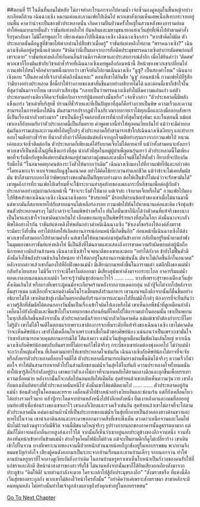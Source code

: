 ##ตอนที่ 11 ในคืนที่นอนไม่หลับ ไม่อาจทำอะไรนอกจากไปตามน้ำ
เจ๋อซิ่วมองดูหลุมในพื้นหญ้าอย่างละเอียดถี่ถ้วน
เฉินฉางเซิง หนานเค่อและกวนเฟยไป๋เดินไป พวกเขาสังเกตเห็นเศษเนื้อสีเทากระจายอยู่บนพื้น คาดว่าน่าจะเป็นของตัวประหลาดนั่น
เกิดความปั่นป่วนครั้งใหญ่ในสวนหลังของอารามย่อมทำให้คนมากมายตื่นตัว ราชันย์แห่งหลิงไห่ อันหลินและมหามุขนายกแห่งเวิ่นสุ่ยที่เพิ่งไปทำตามคำสั่งรีบรุดกลับมา
ไม่มีใครพูดอะไร เพียงแค่มองไปที่เฉินฉางเซิง
เฉินฉางเซิงกล่าว “หากข้าคิดไม่ผิด ตัวประหลาดนั่นคือฉูซูที่ข้าขอให้พวกท่านไปสืบข่าวเมื่อครู่”
ราชันย์แห่งหลิงไห่ถาม “พรรคฉางเซิง?”
เฉินฉางเซิงคิดอยู่ครู่หนึ่งแล้วตอบ “ข้าคิดว่านี่เป็นผลจากการที่อดีตประมุขพรรคฉางเซิงทำการตัดศพก่อนที่เขาจะตาย”
ราชันย์แห่งหลิงไห่กับคนอื่นล้วนมีการศึกษาและประสบการณ์ล้ำลึก เมื่อได้ยินคำว่า ‘ตัดศพ’ พวกเขาก็โยงมันเข้ากับวิชาเต๋าชั่วร้ายที่เฉินฉางเซิงเคยพูดถึงก่อนหน้านี้ สีหน้าของพวกเขาเปลี่ยนไป
กวนเฟยไป๋สนใจอีกคำถามหนึ่งมากกว่า เขาจึงหันไปถามเฉินฉางเซิง “ฉูซู? เป็นสองคำไหน”
เฉินฉางเซิงตอบ “เป็นสองคำที่เจ้ากำลังคิดถึงนั่นแหละ”
ตอนที่เขาได้ยินชื่อ ‘ฉูซู’ ก่อนหน้านี้ กวนเฟยไป๋ก็รู้สึกว่ามีบางอย่างประหลาด ชื่อนี้ทำให้ร่างกายของเขาสั่นขึ้นมาอย่างอธิบายไม่ได้ และตอนนี้เขาก็เข้าใจในที่สุดว่ามันมาจากไหน เขากล่าวเสียงทุ้ม “กลายเป็นว่าพรรคฉางเซิงยังไม่ลืมความแค้นเก่า แค่ตัวประหลาดอย่างเดียวก็คิดจะรับมือกับอาจารย์ปู่น้อยอย่างนั้นหรือ”
เจ๋อซิ่วกล่าว “ตัวประหลาดนี้มีพลังแข็งแกร่ง วิชาเต๋าที่บริสุทธิ์ ปราณที่ชั่วร้ายและที่เป็นปัญหาที่สุดก็คือร่างกายเป็นพิษ ความเร็วและความสามารถในการหนีลงใต้ดิน มันสามารถปรากฏตัวในบริเวณรอบกายเราได้ทุกเมื่อและลงมือลอบสังหาร นี่เป็นเรื่องน่ากลัวอย่างมาก”
เขาเป็นมือจู่โจมลอบสังหารที่น่ากลัวที่สุดในทุ่งหิมะ และในตอนนี้ แม้แต่เขาเองก็ยังยอมรับว่าตัวประหลาดนี้เป็นอันตราย
คำพูดพวกนี้ทำให้ทุกคนเงียบงันไป
แม้ว่าจะมีค่ายกลคุ้มกันอารามเต๋าและกวนเฟยไป๋อยู่ใกล้ๆ ตัวประหลาดก็ยังสามารถเข้าใกล้เฉินฉางเซิงเงียบๆ และทำการลอบโจมตีอย่างชั่วร้าย ที่น่ากลัวยิ่งกว่าก็คือแม้แต่หลังจากถูกโจมตีอย่างรุนแรงจากกวนเฟยไป๋ หนานเค่อและเจ๋อซิ่วติดต่อกัน ตัวประหลาดก็เพียงแค่ได้รับบาดเจ็บไม่ได้ตายคาที่
แม้ว่าทั้งสามคนจะยังเยาว์ พวกเขาก็เป็นหนึ่งในผู้ที่แข็งแกร่งที่สุด น่ากลัวที่สุดในหมู่ผู้บำเพ็ญตนรุ่นเยาว์
ตัวประหลาดนี้ไม่เพียงพอที่จะรับมือกับซูหลีแต่หากมันซ่อนอยู่ท่ามกลางฝูงชนและลงมือโจมตีไม่ให้ตั้งตัว ก็ยากที่จะป้องกันรับมือได้
“ในอนาคตทุกคนต้องระวังตัวให้มากกว่าเดิม”
เฉินฉางเซิงมองไปที่กวนเฟยไป๋และกล่าวต่อ “โดยเฉพาะเจ้า หากเจ้าพบกับฉูซูในอนาคต อย่าได้คิดใช้กระบวนท่าแลกชีวิต แม้ว่าข้าจะไม่เคยสัมผัสมัน ข้าก็สามารถบอกได้ว่าพิษบนร่างของมันเป็นปัญหาอย่างมาก ต่อให้เป็นข้าก็ไม่แน่ว่าจะรักษามันได้”
เขาพูดถึงการที่กวนเฟยไป๋เตรียมที่จะใช้กระบวนท่าสุดท้ายของเพลงกระบี่หลีซานเพื่อต่อสู้กับตัวประหลาดอย่างบุ่มบ่ามก่อนหน้านี้
“ข้าจะระวังตัวให้มาก แต่เจ้าล่ะ เจ้าบาดเจ็บหรือไม่” กวนเฟยไป๋มองไปที่ข้อเท้าของเฉินฉางเซิง
เฉินฉางเซิงตอบ “ข้าสบายดี”
มีรอยสีดำบนข้อเท้าของเขาเมื่อไม่นานมานี้ แต่พวกมันก็สลายหายไปกับสายลมจนไม่เหลือร่องรอย
กวนเฟยไป๋หันไปหาหนานเค่อและคิด เจ้าพุ่งเข้าชนตัวประหลาดตรงๆ ไม่กังวลว่าจะโดนพิษบ้างหรือไง
ทันใดนั้นเขาก็นึกได้ว่าตัวตนที่แท้จริงของนางเป็นใครและเข้าใจว่าเขาคิดมากเกินไป
เลือดของนกยูงเป็นพิษที่ร้ายแรงที่สุดในโลก ดังนั้นนางจะกลัวพิษได้อย่างไรกัน
ราชันย์แห่งหลิงไห่พลันกล่าวตำหนิเฉินฉางเซิง “ข้าเองก็ขอร้องให้องค์สังฆราชระมัดระวังยิ่งขึ้น อย่าได้ปล่อยให้เกิดสถานการณ์ก่อนหน้านี้เกิดขึ้นอีก”
ก่อนหน้านี้เฉินฉางเซิงได้ส่งพวกเขาทั้งสามออกไปทำตามคำสั่ง แต่เขาไม่ให้หนานเค่อมาคุ้มกันข้างกาย กลับยืนอยู่ริมน้ำตามลำพัง
ในมุมมองของราชันย์แห่งหลิงไห่ นี่เป็นสิ่งที่ไม่ฉลาดและแสดงถึงการขาดความรับผิดชอบต่อผู้นับถือนิกายหลวงนับล้านล้านคน
เฉินฉางเซิงเข้าใจเจตนาดีของเขาและตอบ “อย่าได้กังวล ข้ายังไม่ฟื้นตัวดี ดังนั้นจึงใช้พลังปราณช้าเกินไปหน่อย ทำให้ตกอยู่ในสถานการณ์เช่นนั้น มันจะไม่เกิดขึ้นอีกในอนาคต”
หลังจากกล่าวแล้วเขาก็มองไปที่อีกฝั่งของแม่น้ำ
มีเสียงมากมายดังขึ้นในอารามเต๋า แต่อีกฝั่งของแม่น้ำกลับยังเงียบสงบ ไม่มีวี่แววว่าจะมีใครโผล่ออกมา
มีเสียงสุนัขเห่าดังมาจากระยะไกล
อาคารริมแม่น้ำทอดเงาลงบนถนนและแม่น้ำ ใครจะรู้ว่ามันซุกซ่อนอะไรไว้
……
……
บางทีเพราะสุราของเมืองเวิ่นสุ่ยดั้งเดิมเกินไป หรือบางทีเพราะผู้คนมักจะเกียจคร้านหลังจากอาบแดดอบอุ่น หลัวปู้จึงไม่จากไปหลังจากดื่มสุราหมด แต่เลือกที่จะนอนค้างคืนในโรงเตี๊ยมหลังร้านอาหาร เขานอนจนถึงดึกจากนั้นก็ตื่นขึ้นอย่างอธิบายไม่ได้
เขาเดินเข้าสู่เงามืดในตรอกติดกับร้านอาหารและมองไปที่แม่น้ำใกล้ๆ ต้องการที่จะยืนยันว่าความรู้สึกที่สัมผัสได้ตอนกลางวันนั้นเป็นเรื่องเข้าใจผิดไปเองหรือไม่
เขาเห็นกอพืชน้ำที่ดูเหมือนกำลังเคลื่อนไปยังอีกฝั่งและซึมเข้าไปในรอยแยกของก้อนหินที่ไหลไปใต้อารามเต๋าในตอนนั้น
เขาเป็นพยานในทุกสิ่งที่เกิดขึ้นหลังจากนั้น
ตัวประหลาดนั่นร้ายกาจน่ากลัวเกินคาดคิด แม้แต่เขายังต้องกำกระบี่โดยไม่รู้ตัว
เขาไม่ได้โจมตีในตอนแรกเพราะเขาต้องการจะเห็นระดับที่แท้จริงของเฉินฉางเซิง
เขาไม่คาดคิดว่าจะเห็นศิษย์น้อง
เขายังไม่เคลื่อนไหวเพราะเขาเชื่อในตัวของศิษย์น้อง
แน่นอนว่าเป็นเพราะเขามั่นใจว่าเขายังสามารถควบคุมสถานการณ์ได้
ใต้แสงดาว แม่น้ำเวิ่นสุ่ยดูเหมือนเข็มขัดเงินเส้นใหญ่
หากเฉินฉางเซิงกับศิษย์น้องพบกับอันตรายที่ไม่อาจแก้ไขได้จริงๆ กระบี่ของเขาย่อมต้องพุ่งออกไป ไม่ว่าแม่น้ำจะกว้างใหญ่แค่ไหน
ที่เกิดตามมาทำให้เขาประหลาดใจเช่นกัน
เฉินฉางเซิงกับศิษย์น้องไม่อาจที่จะจับหรือสังหารตัวประหลาดที่ลอบโจมตีได้
ตัวประหลาดนี้สามารถเดินทางผ่านพื้นดินได้จริงๆ ความเร็วก็น่าตกใจ ทำให้มันสามารถหายตัวไปในส่วนลึกของแม่น้ำเวิ่นสุ่ยได้ในทันที
ความประหลาดใจทั้งหมดนั่นทำให้เขารู้สึกไร้กำลังอยู่บ้าง
เขาพบว่าตัวเองไม่อาจที่จะนอนหลับได้ยามกลางดึกและลุกขึ้นเพื่อบรรเทาความเบื่อหน่าย หลังจากนั้นก็จะกลับไปนอนหลับให้เต็มอิ่ม
สุดท้ายแล้วเขากลับเห็นความวุ่นวาย เขาถึงกับมองเห็นทิศทางที่ตัวประหลาดนั่นหนีไป
ดังนั้นเขาได้แต่ติดตามไป
……
……
ตัวประหลาดอยู่ก้นแม่น้ำ ซ่อนตัวอยู่ในโคลนและทราย เคลื่อนตัวไปข้างหน้าอย่างเงียบงันและซ่อนเร้น แต่ก็ยังเคลือนไหวได้อย่างรวดเร็วมาก
หลัวปู้กระโดดจากบ้านหลังหนึ่งไปยังอีกหลังหนึ่ง ยืมเงาหลังคาและเมฆที่ลอยอยู่บนท้องฟ้าเพื่อซ่อนร่างของเขาเอาไว้ เขาเองก็เงียบและรวดเร็วเช่นกัน
สุดท้ายแล้วเขาไม่อาจที่จะไล่ตามตัวประหลาดนั่น แค่มองผ่านผิวน้ำที่เป็นประกายของแม่น้ำเวิ่นสุ่ยที่กลายเป็นลำคลองทางด้านขวาและหายไปในจวน
เขานำเอาดินสอและกระดาษออกมาวาดสิ่งที่เขาเพิ่งเห็น ดวงดาวเหนือจวนและโคมไฟนับไม่ถ้วนล้วนดูราวกับมีชีวิต
จวนนี้มีขนาดใหญ่จริงๆ รูปร่างภายนอกของอาคารนั้นดูธรรมดามาก แต่มันก็ไม่อาจบดบังกลิ่นอายสูงส่งเอาไว้ได้
จากนั้นก็เห็นว่าเขาอยู่นอกประตูข้างของอีกจวนหนึ่ง
จวนทั้งสองหันหน้าเข้าหากันข้ามแม่น้ำ ต่างก็จุดโคมไฟนับไม่ถ้วน แม้จะเป็นยามดึกก็ดูไม่เปลี่ยวร้าง
เขาเดินเข้าไปในจวน
บางทีเพราะนายของจวนนี้ป่วยหนักส่วนนายน้อยก็ถูกขังอยู่ในหอบรรพชน พวกยามจึงหมดขวัญกำลังใจ เสียงผู้คนดังออกมาเป็นระยะจากบ้านเรือนและลานบ้านเล็กๆ รอบนอกจวน ทำให้ลานบ้านหรูหราที่ใจกลางดูเงียบงันยิ่งกว่าเดิม
ในลานบ้านหรูหราเขาเห็นใบหน้าเป็นกังวลของคนรับใช้ที่แก่ชราและภักดี สีหน้าน่าสงสารของสาวรับใช้
ไม่นานหลังจากนั้นเขาก็ได้ยินเสียงถกเถียงดังมาจากประตูข้าง
“คิดให้ดี! นายท่านกำลังจะตาย ใครจะกล้าไปสู้กับประมุขรองอีก”
“สังฆราชหรือ ที่แห่งนี้คือเวิ่นสุ่ยของตระกูลถัง พวกเขาไม่ต้องไว้หน้าใครทั้งนั้น”
“อย่าคิดว่าแค่เพราะสังฆราชมา สาขาหลักจะมีคนหนุนหลัง ไม่อย่างนั้นทำไมเจ้าลูกล้างผลาญถึงยังคุกเข่าอยู่ในหอบรรพชน”


[Go To Next Chapter]( ./838.md)